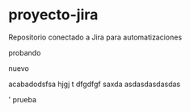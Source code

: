 # proyecto-jira
Repositorio conectado a Jira para automatizaciones


probando

nuevo

acabadodsfsa
hjgj
t
dfgdfgf
saxda
asdasdasdasdas




'
prueba
